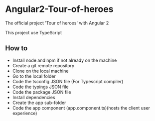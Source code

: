 # Angular2-Tour-of-heroes
The official project 'Tour of heroes' with Angular 2

This project use TypeScript

How to
- 
- Install node and npm if not already on the machine
- Create a git remote repository
- Clone on the local machine
- Go to the local folder
- Code the tsconfig JSON file (For Typescript compiler)
- Code the typings JSON file
- Code the package JSON file
- Install dependencies
- Create the app sub-folder
- Code the app component (app.component.ts)(hosts the client user experience)

